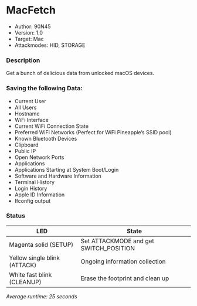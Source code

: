# MacFetch
* Author: 90N45
* Version: 1.0
* Target: Mac
* Attackmodes: HID, STORAGE

### Description
Get a bunch of delicious data from unlocked macOS devices.

### Saving the following Data:
- Current User
- All Users
- Hostname
- WiFi Interface
- Current WiFi Connection State
- Preferred WiFi Networks (Perfect for WiFi Pineapple’s SSID pool)
- Known Bluetooth Devices
- Clipboard
- Public IP
- Open Network Ports
- Applications
- Applications Starting at System Boot/Login
- Software and Hardware Information
- Terminal History
- Login History
- Apple ID Information
- Ifconfig output

### Status
| LED | State |
| --- | --- |
| Magenta solid (SETUP) | Set ATTACKMODE and get SWITCH_POSITION |
| Yellow single blink (ATTACK) | Ongoing information collection |
| White fast blink (CLEANUP) | Erase the footprint and clean up |
*Average runtime: 25 seconds*
